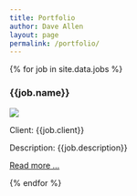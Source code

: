 ```yaml
---
title: Portfolio
author: Dave Allen
layout: page
permalink: /portfolio/
---
```


{% for job in site.data.jobs %}
<div class="col-portfolio">
	<div class="module-portfolio">
<h3>{{job.name}}</h3>
<a href="#" class="what"><img src="{{job.image}}"></a>
<p>Client: {{job.client}}</p>
<p>Description: {{job.description}}</p>
<p><a href="#">Read more &#8230;</a></p>
</div>
</div>

{% endfor %}




